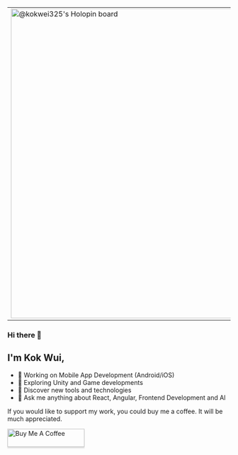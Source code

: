
<table border="0">
 <tr>
   <td>
      <a href="https://holopin.me/kokwei325">
        <img
          src="https://holopin.me/kokwei325"
          alt="@kokwei325's Holopin board"
          width="700"
        />
      </a>
   </td>
    <td>
      <a href="https://app.daily.dev/kokwei325">
        <img src="https://api.daily.dev/devcards/79ca39994b55489f8b63eb7e66440792.png?r=g56" width="200" alt="Lai Kok Wui's Dev Card"/>
      </a>
    </td>
 </tr>
</table>


### Hi there 👋

## I'm Kok Wui,

- :telescope: Working on Mobile App Development (Android/iOS)
- :seedling: Exploring Unity and Game developments
- :blue_car: Discover new tools and technologies
- :speech_balloon: Ask me anything about React, Angular, Frontend Development and AI


If you would like to support my work, you could buy me a coffee. It will be much appreciated. 

<a href="https://www.buymeacoffee.com/kokwuilai" target="_blank"><img src="https://www.buymeacoffee.com/assets/img/custom_images/orange_img.png" alt="Buy Me A Coffee" style="height: 41px !important;width: 174px !important;box-shadow: 0px 3px 2px 0px rgba(190, 190, 190, 0.5) !important;-webkit-box-shadow: 0px 3px 2px 0px rgba(190, 190, 190, 0.5) !important;" ></a>
